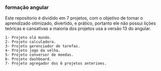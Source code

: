 ### formação angular

Este repositorio é dividido em 7 projetos, com o objetivo de tornar o aprendizado otimizado, divertido, e prático, portanto ele não possui lições teóricas e cansativas a maioria dos projetos usa a versão 13 do angular.

    1- Projeto olá mundo.
    2- Projeto calculadora.
    3- Projeto gerenciador de tarefas.
    4- Projeto jogo da velha.
    5- Projeto conversor de moedas.
    6- Projeto dashboard.
    7- Projeto agregador dos 6 projetos anterioes.
